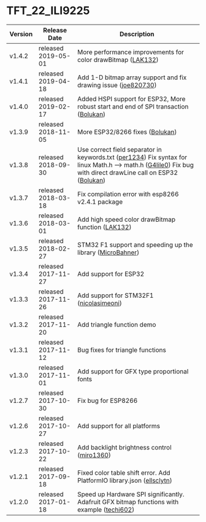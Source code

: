 TFT_22_ILI9225
==============

Version | Release Date | Description
------- | ------------ | -----------
v1.4.2 | released 2019-05-01 | More performance improvements for color drawBitmap ([LAK132](https://github.com/LAK132))
v1.4.1 | released 2019-04-18 | Add 1-D bitmap array support and fix drawing issue ([joe820730](https://github.com/joe820730))
v1.4.0 | released 2019-02-17 | Added HSPI support for ESP32, More robust start and end of SPI transaction ([Bolukan](https://github.com/Bolukan))
v1.3.9 | released 2018-11-05 | More ESP32/8266 fixes ([Bolukan](https://github.com/Bolukan))
v1.3.8 | released 2018-09-30 | Use correct field separator in keywords.txt ([per1234](https://github.com/per1234)) Fix syntax for linux Math.h --> math.h ([G4lile0](https://github.com/G4lile0)) Fix bug with direct drawLine call on ESP32 ([Bolukan](https://github.com/Bolukan))
v1.3.7 | released 2018-03-18 | Fix compilation error with esp8266 v2.4.1 package
v1.3.6 | released 2018-03-01 | Add high speed color drawBitmap function ([LAK132](https://github.com/LAK132))
v1.3.5 | released 2018-02-27 | STM32 F1 support and speeding up the library ([MicroBahner](https://github.com/MicroBahner))
v1.3.4 | released 2017-11-27 | Add support for ESP32
v1.3.3 | released 2017-11-26 | Add support for STM32F1 ([nicolasimeoni](https://github.com/nicolasimeoni))
v1.3.2 | released 2017-11-20 | Add triangle function demo
v1.3.1 | released 2017-11-12 | Bug fixes for triangle functions
v1.3.0 | released 2017-11-01 | Add support for GFX type proportional fonts
v1.2.7 | released 2017-10-30 | Fix bug for ESP8266
v1.2.6 | released 2017-10-27 | Add support for all platforms
v1.2.3 | released 2017-10-22 | Add backlight brightness control ([miro1360](https://github.com/miro1360))
v1.2.1 | released 2017-09-18 | Fixed color table shift error. Add PlatformIO library.json ([ellsclytn](https://github.com/ellsclytn))
v1.2.0 | released 2017-01-18 | Speed up Hardware SPI significantly. Adafruit GFX bitmap functions with example ([techi602](https://github.com/techi602))
